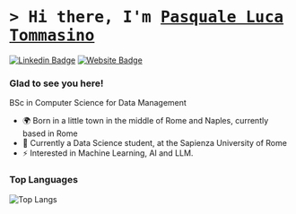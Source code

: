 # <samp>&gt; Hi there, I'm <a href="https://pltommasino.github.io/Website/index.html" target="_blank">Pasquale Luca Tommasino

[![Linkedin Badge](https://img.shields.io/badge/-LinkedIn-0e76a8?style=flat-square&logo=Linkedin&logoColor=white)](https://www.linkedin.com/in/pltommasino/)
[![Website Badge](https://img.shields.io/badge/Website-3b5998?style=flat-square&logo=google-chrome&logoColor=white)](https://pltommasino.github.io/Website/index.html)

### Glad to see you here!

BSc in Computer Science for Data Management

- 🌍 Born in a little town in the middle of Rome and Naples, currently based in Rome
- 🧠 Currently a Data Science student, at the Sapienza University of Rome
- ⚡ Interested in Machine Learning, AI and LLM.

### Top Languages

![Top Langs](https://github-readme-stats.vercel.app/api/top-langs/?username=pltommasino&layout=compact)
